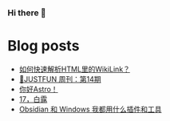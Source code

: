 ### Hi there 👋

<!--
**rebron1900/rebron1900** is a ✨ _special_ ✨ repository because its `README.md` (this file) appears on your GitHub profile.

Here are some ideas to get you started:

- 🔭 I’m currently working on ...
- 🌱 I’m currently learning ...
- 👯 I’m looking to collaborate on ...
- 🤔 I’m looking for help with ...
- 💬 Ask me about ...
- 📫 How to reach me: ...
- 😄 Pronouns: ...
- ⚡ Fun fact: ...
-->



# Blog posts
<!-- BLOG-POST-LIST:START -->
- [如何快速解析HTML里的WikiLink？](https://1900.live/ru-he-kuai-su-jie-xi-htmlli-de-wikilink/)
- [🤣JUSTFUN 周刊：第14期](https://1900.live/justfun-zhou-kan-di-14qi/)
- [你好Astro！](https://1900.live/ni-hao-astro/)
- [17，白露](https://1900.live/17-bai-lu/)
- [Obsidian 和 Windows 我都用什么插件和工具](https://1900.live/obsidian-wo-du-yong-shi-yao-cha-jian/)
<!-- BLOG-POST-LIST:END -->
